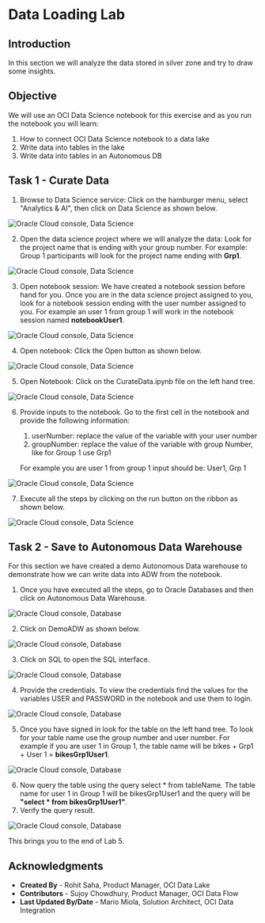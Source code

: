 # Data Loading Lab

## Introduction

In this section we will analyze the data stored in silver zone and try to draw some insights.

## Objective

We will use an OCI Data Science notebook for this exercise and as you run the notebook you will learn:

1. How to connect OCI Data Science notebook to a data lake
2. Write data into tables in the lake 
3. Write data into tables in an Autonomous DB

##  Task 1 - Curate Data

1. Browse to Data Science service: Click on the hamburger menu, select "Analytics & AI", then click on Data Science as shown below.

 ![Oracle Cloud console, Data Science](images/data-science.png " ")
 
2. Open the data science project where we will analyze the data: Look for the project name that is ending with your group number. For example: Group 1 participants will look for the project name ending with **Grp1**.

 ![Oracle Cloud console, Data Science](images/data-science-project.png " ")

3. Open notebook session: We have created a notebook session before hand for you. Once you are in the data science project assigned to you, look for a notebook session ending with the user number assigned to you. For example an user 1 from group 1 will work in the notebook session named **notebookUser1**.

 ![Oracle Cloud console, Data Science](images/data-science-notebook.png " ")

4. Open notebook: Click the Open button as shown below.

 ![Oracle Cloud console, Data Science](images/data-science-notebook1.png " ")

5. Open Notebook: Click on the CurateData.ipynb file on the left hand tree.

 ![Oracle Cloud console, Data Science](images/data-science-curate.png " ")

6. Provide inputs to the notebook. Go to the first cell in the notebook and provide the following information:
   1. userNumber: replace the value of the variable with your user number 
   2. groupNumber: replace the value of the variable with group Number, like for Group 1 use Grp1

   For example you are user 1 from group 1 input should be: User1, Grp 1

 ![Oracle Cloud console, Data Science](images/data-science-curate1.png " ")

7. Execute all the steps by clicking on the run button on the ribbon as shown below.

 ![Oracle Cloud console, Data Science](images/data-science-run.png " ")

## Task 2 - Save to Autonomous Data Warehouse

For this section we have created a demo Autonomous Data warehouse to demonstrate how we can write data into ADW from the notebook.

1. Once you have executed all the steps, go to Oracle Databases and then click on Autonomous Data Warehouse.

 ![Oracle Cloud console, Database](images/autonomous-database.png " ")

2. Click on DemoADW as shown below.

 ![Oracle Cloud console, Database](images/autonomous-database-name.png " ")

3. Click on SQL to open the SQL interface.

 ![Oracle Cloud console, Database](images/autonomous-database-sql.png " ")

4. Provide the credentials. To view the credentials find the values for the variables USER and PASSWORD in the notebook and use them to login.

 ![Oracle Cloud console, Database](images/autonomous-database-signin.png " ")

5. Once you have signed in look for the table on the left hand tree. To look for your table name use the group number and user number. For example if you are user 1 in Group 1, the table name will be bikes + Grp1 + User 1 = **bikesGrp1User1**.

 ![Oracle Cloud console, Database](images/autonomous-database-table.png " ")

6. Now query the table using the query select * from tableName. The table name for user 1 in Group 1 will be bikesGrp1User1 and the query will be **"select * from bikesGrp1User1"**.
7. Verify the query result.

 ![Oracle Cloud console, Database](images/autonomous-database-query.png " ")

This brings you to the end of Lab 5.

## Acknowledgments
- **Created By** -  Rohit Saha, Product Manager, OCI Data Lake
- **Contributors** - Sujoy Chowdhury, Product Manager, OCI Data Flow
- **Last Updated By/Date** - Mario Miola, Solution Architect, OCI Data Integration









